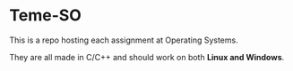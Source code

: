 Teme-SO
=======

This is a repo hosting each assignment at Operating Systems.

They are all made in C/C++ and should work on both **Linux and Windows**.
